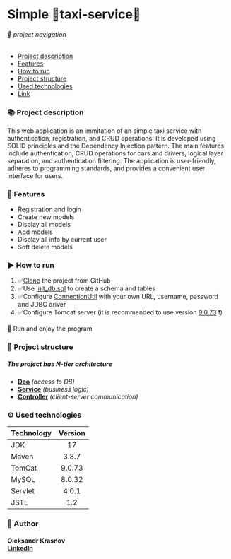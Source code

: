 #  Simple 🚕taxi-service🚕


######  🔗 _project navigation_
- [Project description](#-project-description)
- [Features](#-features)
- [How to run](#-how-to-run)
- [Project structure](#-project-structure)
- [Used technologies](#-used-technologies)
- [Link](#-author)


### 📚 Project description
This web application is an immitation of an simple taxi service
with authentication, registration, and CRUD operations.
It is developed using SOLID
principles and the Dependency Injection pattern.
The main features include authentication,
CRUD operations for cars and drivers,
logical layer separation, and authentication filtering.
The application is user-friendly,
adheres to programming standards,
and provides a convenient user interface for users.


### 💎 Features
- Registration and login
- Create new models
- Display all models
- Add models
- Display all info by current user
- Soft delete models


### ▶️ How to run
1) ✅[Clone](https://github.com/redmanO-o/simple-taxi-service/fork) the project from GitHub
2) ✅Use [init_db.sql](src/main/resources/init_db.sql) 
to create a schema and tables
3) ✅Configure [ConnectionUtil](src/main/java/taxi/util/ConnectionUtil.java) 
 with your own URL, username, password and JDBC driver
2) ✅Configure Tomcat server (it is recommended to use version 
 [9.0.73](https://tomcat.apache.org/download-90.cgi#9.0.73) ❗️)

🚀 Run and enjoy the program


### 📂 Project structure
##### _The project has N-tier architecture_ 
  + [**Dao**](src/main/java/taxi/dao) _(access to DB)_
  + [**Service**](src/main/java/taxi/service) _(business logic)_
  + [**Controller**](src/main/java/taxi/controller) _(client-server communication)_


### ⚙️ Used technologies
| Technology | Version |
|------------|:-------:|
| JDK        |   17    |
| Maven      |  3.8.7  |
| TomCat     | 9.0.73  |
| MySQL      | 8.0.32  |
| Servlet    |  4.0.1  |
| JSTL       |   1.2   |


### 📌 Author  
#### Oleksandr Krasnov <br/>[LinkedIn](https://www.linkedin.com/in/oleksandr-krasnov-106415234)
